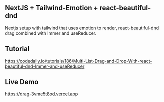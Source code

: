 ## NextJS + Tailwind-Emotion + react-beautiful-dnd

Nextjs setup with tailwind that uses emotion to render, react-beautiful-dnd drag combined with Immer and useReducer.


## Tutorial

https://codedaily.io/tutorials/186/Multi-List-Drag-and-Drop-With-react-beautiful-dnd-Immer-and-useReducer

## Live Demo

https://drag-3vme5t8od.vercel.app

